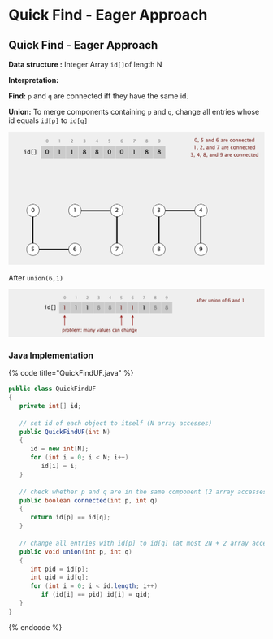 # Quick Find - Eager Approach

## Quick Find - Eager Approach

**Data structure :** Integer Array `id[]`of length N

**Interpretation:**

**Find:** `p` and `q` are connected iff they have the same id.

**Union:** To merge components containing `p` and `q`, change all entries whose id equals `id[p]` to `id[q]`

![Quick Find  - Eager Approach](<../.gitbook/assets/image (2) (1).png>)

After `union(6,1)`

![](<../.gitbook/assets/image (6) (1).png>)

### Java Implementation

{% code title="QuickFindUF.java" %}
```java
public class QuickFindUF
{
   private int[] id;
   
   // set id of each object to itself (N array accesses)
   public QuickFindUF(int N)
   {
      id = new int[N];
      for (int i = 0; i < N; i++)
         id[i] = i;
   }
   
   // check whether p and q are in the same component (2 array accesses)
   public boolean connected(int p, int q)
   {  
      return id[p] == id[q];  
   }
   
   // change all entries with id[p] to id[q] (at most 2N + 2 array accesses)
   public void union(int p, int q)
   {
      int pid = id[p];
      int qid = id[q];
      for (int i = 0; i < id.length; i++)
         if (id[i] == pid) id[i] = qid;
   }
}
```
{% endcode %}
